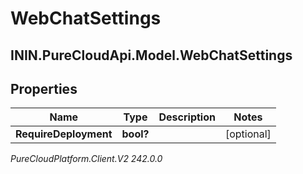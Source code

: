 # WebChatSettings

## ININ.PureCloudApi.Model.WebChatSettings

## Properties

|Name | Type | Description | Notes|
|------------ | ------------- | ------------- | -------------|
| **RequireDeployment** | **bool?** |  | [optional] |



_PureCloudPlatform.Client.V2 242.0.0_
